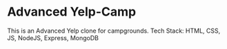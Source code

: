 # Advanced Yelp-Camp

This is an Advanced Yelp clone for campgrounds. 
Tech Stack: HTML, CSS, JS, NodeJS, Express, MongoDB
